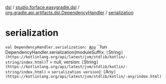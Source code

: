[dsl](../../index.md) / [studio.forface.easygradle.dsl](../index.md) / [org.gradle.api.artifacts.dsl.DependencyHandler](index.md) / [serialization](./serialization.md)

# serialization

`val DependencyHandler.serialization: `[`Any`](https://kotlinlang.org/api/latest/jvm/stdlib/kotlin/-any/index.html)
``fun DependencyHandler.serialization(moduleSuffix: `[`String`](https://kotlinlang.org/api/latest/jvm/stdlib/kotlin/-string/index.html)`? = null, version: `[`String`](https://kotlinlang.org/api/latest/jvm/stdlib/kotlin/-string/index.html)` = `serialization version`): `[`Any`](https://kotlinlang.org/api/latest/jvm/stdlib/kotlin/-any/index.html)`